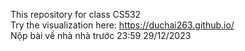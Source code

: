 This repository for class CS532   
Try the visualization here: https://duchai263.github.io/  
Nộp bài về nhà nhà trước 23:59 29/12/2023  
